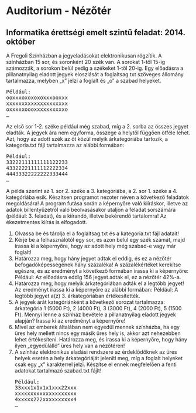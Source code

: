 # Auditorium - Nézőtér
<h2>Informatika érettségi emelt szintű feladat: 2014. október</h2>
A Fregoli Színházban a jegyeladásokat elektronikusan rögzítik. A színházban 15 sor, és soronként 20 szék van. A sorokat 1-től 15-ig számozzák, a sorokon belül pedig a székeket 1-től 20-ig. Egy előadásra a pillanatnyilag eladott jegyek eloszlását a foglaltsag.txt szöveges állomány tartalmazza, melyben „x” jelzi a foglalt és „o” a szabad helyeket.

<pre>
Például:
ooxxxoxoxoxoxxxooxxx
xxxxxxxxxxxxxxxxxxxx
oxxxxxoooxxxxxxxxxxo
…
</pre>
Az első sor 1-2. széke például még szabad, míg a 2. sorba az összes jegyet eladták. A jegyek ára nem egyforma, összege a helytől függően ötféle lehet. Azt, hogy az adott szék az öt közül melyik árkategóriába tartozik, a kategoria.txt fájl tartalmazza az alábbi formában:
<pre>
Például:
33222111111111122233
43322221111112222334
44433322222222333444
…
</pre>
A példa szerint az 1. sor 2. széke a 3. kategóriába, a 2. sor 1. széke a 4. kategóriába esik. 
Készítsen programot nezoter néven a következő feladatok megoldására! A program futása során a képernyőre való kiíráskor, illetve az adatok billentyűzetről való beolvasásakor utaljon a feladat sorszámára (például: 3. feladat), és a kiírandó, illetve bekérendő tartalomra! Az ékezetmentes kiírás is elfogadott.
<ol>
<li>Olvassa be és tárolja el a foglaltsag.txt és a kategoria.txt fájl adatait!
<li>Kérje be a felhasználótól egy sor, és azon belül egy szék számát, majd írassa ki a képernyőre, hogy az adott hely még szabad-e vagy már foglalt!
<li>Határozza meg, hogy hány jegyet adtak el eddig, és ez a nézőtér befogadóképességének hány százaléka! A százalékértéket kerekítse egészre, és az eredményt a következő formában írassa ki a képernyőre: Például: Az előadásra eddig 156 jegyet adtak el, ez a nézőtér 42%-a.
<li>Határozza meg, hogy melyik árkategóriában adták el a legtöbb jegyet! Az eredményt írassa ki a képernyőre az alábbi formában: Például: A legtöbb jegyet a(z) 3. árkategóriában értékesítették.
<li>A jegyek árát kategóriánként a következő sorozat tartalmazza: árkategória 1 (5000 Ft),  2 (4000 Ft), 3 (3000 Ft), 4 (2000 Ft), 5 (1500 Ft). Mennyi lenne a színház bevétele a pillanatnyilag eladott jegyek alapján? Írassa ki az eredményt a képernyőre!
<li>Mivel az emberek általában nem egyedül mennek színházba, ha egy üres hely mellett nincs egy másik üres hely is, akkor azt nehezebben lehet értékesíteni. Határozza meg, és írassa ki a képernyőre, hogy hány ilyen „egyedülálló” üres hely van a nézőtéren!
<li>A színház elektronikus eladási rendszere az érdeklődőknek az üres helyek esetén a hely árkategóriáját jeleníti meg, míg a foglalt helyeket csak egy „x” karakterrel jelzi. Készítse el ennek megfelelően a fenti adatokat tartalmazó szabad.txt fájlt!
<pre>
Például:
33xxx1x1x1x1xxx22xxx
xxxxxxxxxxxxxxxxxxxx
4xxxxx222xxxxxxxxxx4
…
</pre>
</ol>